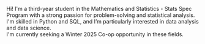 Hi! I'm a third-year student in the Mathematics and Statistics - Stats Spec Program with a strong passion for problem-solving and statistical analysis.  
I'm skilled in Python and SQL, and I’m particularly interested in data analysis and data science.  
I'm currently seeking a Winter 2025 Co-op opportunity in these fields.

<!---
Peiyi-W/Peiyi-W is a ✨ special ✨ repository because its `README.md` (this file) appears on your GitHub profile.
You can click the Preview link to take a look at your changes.
--->
